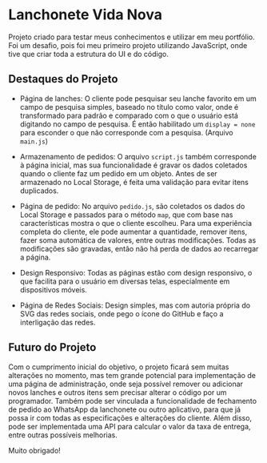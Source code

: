 # Lanchonete Vida Nova

Projeto criado para testar meus conhecimentos e utilizar em meu portfólio. Foi um desafio, pois foi meu primeiro projeto utilizando JavaScript, onde tive que criar toda a estrutura do UI e do código.

## Destaques do Projeto

- Página de lanches: O cliente pode pesquisar seu lanche favorito em um campo de pesquisa simples, baseado no título como valor, onde é transformado para padrão e comparado com o que o usuário está digitando no campo de pesquisa. É então habilitado um `display = none` para esconder o que não corresponde com a pesquisa. (Arquivo `main.js`)

- Armazenamento de pedidos: O arquivo `script.js` também corresponde à página inicial, mas sua funcionalidade é gravar os dados coletados quando o cliente faz um pedido em um objeto. Antes de ser armazenado no Local Storage, é feita uma validação para evitar itens duplicados.

- Página de pedido: No arquivo `pedido.js`, são coletados os dados do Local Storage e passados para o método `map`, que com base nas características mostra o que o cliente escolheu. Para uma experiência completa do cliente, ele pode aumentar a quantidade, remover itens, fazer soma automática de valores, entre outras modificações. Todas as modificações são gravadas, então não há perda de dados ao recarregar a página.

- Design Responsivo: Todas as páginas estão com design responsivo, o que facilita para o usuário em diversas telas, especialmente em dispositivos móveis.

- Página de Redes Sociais: Design simples, mas com autoria própria do SVG das redes sociais, onde pego o ícone do GitHub e faço a interligação das redes.

## Futuro do Projeto

Com o cumprimento inicial do objetivo, o projeto ficará sem muitas alterações no momento, mas tem grande potencial para implementação de uma página de administração, onde seja possível remover ou adicionar novos lanches e outros itens sem precisar alterar o código por um programador. Também pode ser vinculada a funcionalidade de fechamento de pedido ao WhatsApp da lanchonete ou outro aplicativo, para que já possa ir com todas as especificações e alterações do cliente. Além disso, pode ser implementada uma API para calcular o valor da taxa de entrega, entre outras possíveis melhorias.

Muito obrigado!
